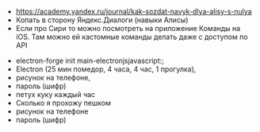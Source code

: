 - https://academy.yandex.ru/journal/kak-sozdat-navyk-dlya-alisy-s-nulya
- Копать в сторону Яндекс.Диалоги (навыки Алисы)
- Если про Сири то можно посмотреть на приложение Команды на iOS. Там можно ей кастомные команды делать даже с доступом по API

* electron-forge init main-electronjsjavascript:;
* Electron (25 мин помедор, 4 часа, 4 час, 1 прогулка),
* рисунок на телефоне,
* пароль (шифр)
* петух куку каждый час
* Сколько я прохожу пешком
* рисунок на телефоне
* пароль (шифр)
